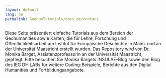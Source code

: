 ```yaml
---
layout: default
lang: de
permalink: GeoHumTutorials/docs_de/contact
---
```


Diese Seite präsentiert einfache Tutorials aus dem Bereich der Geohumanities sowie Karten, die für Lehre, Forschung und Öffentlichkeitsarbeit am Institut für Europäische Geschichte in Mainz und an der Universität Maastricht erstellt wurden. Das Repository wird von Dr. Monika Barget, Assistenzprofessorin an der Universität Maastricht, gepflegt. Bitte besuchen Sie Monika Bargets INSULAE-Blog sowie den Blog des IEG DH LABs für weitere Coding-Beispiele, Berichte aus den Digital Humanities und Fortbildungsangebote.